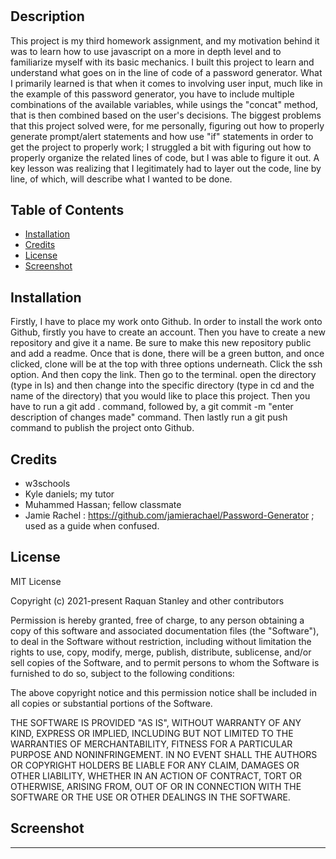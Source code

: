 # <Unique-password-generator-homework>
## Description
This project is my third homework assignment, and my motivation behind it was to learn how to use javascript on a more in depth level and to familiarize myself with its basic mechanics. I built this project to learn and understand what goes on in the line of code of a password generator. What I primarily learned is that when it comes to involving user input, much like in the example of this password generator, you have to include multiple combinations of the available variables, while usings the "concat" method, that is then combined based on the user's decisions. The biggest problems that this project solved were, for me personally, figuring out how to properly generate prompt/alert statements and how use "if" statements in order to get the project to properly work; I struggled a bit with figuring out how to properly organize the related lines of code, but I was able to figure it out. A key lesson was realizing that I legitimately had to layer out the code, line by line, of which, will describe what I wanted to be done. 

## Table of Contents
- [Installation](#installation)
- [Credits](#credits)
- [License](#license) 
- [Screenshot](#screenshot)
## Installation
Firstly, I have to place my work onto Github. In order to install the work onto Github, firstly you have to create an account. Then you have to create a new repository and give it a name. Be sure to make this new repository public and add a readme. Once that is done, there will be a green button, and once clicked, clone will be at the top with three options underneath. Click the ssh option. And then copy the link. Then go to the terminal. open the directory (type in ls) and then change into the specific directory (type in cd and the name of the directory) that you would like to place this project. Then you have to run a git add . command, followed by, a git commit -m "enter description of changes made" command. Then lastly run a git push command to publish the project onto Github.

## Credits
- w3schools 
- Kyle daniels; my tutor 
- Muhammed Hassan; fellow classmate 
- Jamie Rachel : https://github.com/jamierachael/Password-Generator ; used as a guide when confused.

## License
MIT License

Copyright (c) 2021-present Raquan Stanley and other contributors

Permission is hereby granted, free of charge, to any person obtaining
a copy of this software and associated documentation files (the
"Software"), to deal in the Software without restriction, including
without limitation the rights to use, copy, modify, merge, publish,
distribute, sublicense, and/or sell copies of the Software, and to
permit persons to whom the Software is furnished to do so, subject to
the following conditions:

The above copyright notice and this permission notice shall be
included in all copies or substantial portions of the Software.

THE SOFTWARE IS PROVIDED "AS IS", WITHOUT WARRANTY OF ANY KIND,
EXPRESS OR IMPLIED, INCLUDING BUT NOT LIMITED TO THE WARRANTIES OF
MERCHANTABILITY, FITNESS FOR A PARTICULAR PURPOSE AND
NONINFRINGEMENT. IN NO EVENT SHALL THE AUTHORS OR COPYRIGHT HOLDERS BE
LIABLE FOR ANY CLAIM, DAMAGES OR OTHER LIABILITY, WHETHER IN AN ACTION
OF CONTRACT, TORT OR OTHERWISE, ARISING FROM, OUT OF OR IN CONNECTION
WITH THE SOFTWARE OR THE USE OR OTHER DEALINGS IN THE SOFTWARE. 

## Screenshot 

---

